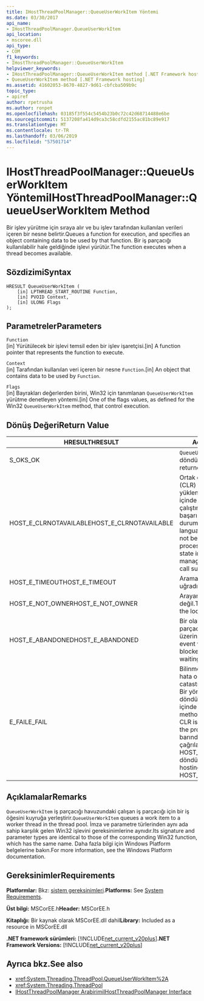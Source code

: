 ```yaml
---
title: IHostThreadPoolManager::QueueUserWorkItem Yöntemi
ms.date: 03/30/2017
api_name:
- IHostThreadPoolManager.QueueUserWorkItem
api_location:
- mscoree.dll
api_type:
- COM
f1_keywords:
- IHostThreadPoolManager::QueueUserWorkItem
helpviewer_keywords:
- IHostThreadPoolManager::QueueUserWorkItem method [.NET Framework hosting]
- QueueUserWorkItem method [.NET Framework hosting]
ms.assetid: 41602053-8670-4827-9d61-cbfcba509b9c
topic_type:
- apiref
author: rpetrusha
ms.author: ronpet
ms.openlocfilehash: 03185f3f554c5454b23b0c72c42d68714488e6be
ms.sourcegitcommit: 5137208fa414d9ca3c58cdfd2155ac81bc89e917
ms.translationtype: MT
ms.contentlocale: tr-TR
ms.lasthandoff: 03/06/2019
ms.locfileid: "57501714"
---
```

# <a name="ihostthreadpoolmanagerqueueuserworkitem-method"></a><span data-ttu-id="46f78-102">IHostThreadPoolManager::QueueUserWorkItem Yöntemi</span><span class="sxs-lookup"><span data-stu-id="46f78-102">IHostThreadPoolManager::QueueUserWorkItem Method</span></span>
<span data-ttu-id="46f78-103">Bir işlev yürütme için sıraya alır ve bu işlev tarafından kullanılan verileri içeren bir nesne belirtir.</span><span class="sxs-lookup"><span data-stu-id="46f78-103">Queues a function for execution, and specifies an object containing data to be used by that function.</span></span> <span data-ttu-id="46f78-104">Bir iş parçacığı kullanılabilir hale geldiğinde işlevi yürütür.</span><span class="sxs-lookup"><span data-stu-id="46f78-104">The function executes when a thread becomes available.</span></span>  
  
## <a name="syntax"></a><span data-ttu-id="46f78-105">Sözdizimi</span><span class="sxs-lookup"><span data-stu-id="46f78-105">Syntax</span></span>  
  
```  
HRESULT QueueUserWorkItem (  
    [in] LPTHREAD_START_ROUTINE Function,  
    [in] PVOID Context,  
    [in] ULONG Flags  
);  
```  
  
## <a name="parameters"></a><span data-ttu-id="46f78-106">Parametreler</span><span class="sxs-lookup"><span data-stu-id="46f78-106">Parameters</span></span>  
 `Function`  
 <span data-ttu-id="46f78-107">[in] Yürütülecek bir işlevi temsil eden bir işlev işaretçisi.</span><span class="sxs-lookup"><span data-stu-id="46f78-107">[in] A function pointer that represents the function to execute.</span></span>  
  
 `Context`  
 <span data-ttu-id="46f78-108">[in] Tarafından kullanılan veri içeren bir nesne `Function`.</span><span class="sxs-lookup"><span data-stu-id="46f78-108">[in] An object that contains data to be used by `Function`.</span></span>  
  
 `Flags`  
 <span data-ttu-id="46f78-109">[in] Bayrakları değerlerden birini, Win32 için tanımlanan `QueueUserWorkItem` yürütme denetleyen yöntemi.</span><span class="sxs-lookup"><span data-stu-id="46f78-109">[in] One of the flags values, as defined for the Win32 `QueueUserWorkItem` method, that control execution.</span></span>  
  
## <a name="return-value"></a><span data-ttu-id="46f78-110">Dönüş Değeri</span><span class="sxs-lookup"><span data-stu-id="46f78-110">Return Value</span></span>  
  
|<span data-ttu-id="46f78-111">HRESULT</span><span class="sxs-lookup"><span data-stu-id="46f78-111">HRESULT</span></span>|<span data-ttu-id="46f78-112">Açıklama</span><span class="sxs-lookup"><span data-stu-id="46f78-112">Description</span></span>|  
|-------------|-----------------|  
|<span data-ttu-id="46f78-113">S_OK</span><span class="sxs-lookup"><span data-stu-id="46f78-113">S_OK</span></span>|<span data-ttu-id="46f78-114">`QueueUserWorkItem` başarıyla döndürüldü.</span><span class="sxs-lookup"><span data-stu-id="46f78-114">`QueueUserWorkItem` returned successfully.</span></span>|  
|<span data-ttu-id="46f78-115">HOST_E_CLRNOTAVAILABLE</span><span class="sxs-lookup"><span data-stu-id="46f78-115">HOST_E_CLRNOTAVAILABLE</span></span>|<span data-ttu-id="46f78-116">Ortak dil çalışma zamanı (CLR) işlem içine yüklenmemiş olan veya CLR içinde yönetilen kod çalıştıramaz veya çağrı başarılı şekilde işleme bir durumda değil.</span><span class="sxs-lookup"><span data-stu-id="46f78-116">The common language runtime (CLR) has not been loaded into a process, or the CLR is in a state in which it cannot run managed code or process the call successfully.</span></span>|  
|<span data-ttu-id="46f78-117">HOST_E_TIMEOUT</span><span class="sxs-lookup"><span data-stu-id="46f78-117">HOST_E_TIMEOUT</span></span>|<span data-ttu-id="46f78-118">Arama zaman aşımına uğradı.</span><span class="sxs-lookup"><span data-stu-id="46f78-118">The call timed out.</span></span>|  
|<span data-ttu-id="46f78-119">HOST_E_NOT_OWNER</span><span class="sxs-lookup"><span data-stu-id="46f78-119">HOST_E_NOT_OWNER</span></span>|<span data-ttu-id="46f78-120">Arayan bir kilide sahip değil.</span><span class="sxs-lookup"><span data-stu-id="46f78-120">The caller does not own the lock.</span></span>|  
|<span data-ttu-id="46f78-121">HOST_E_ABANDONED</span><span class="sxs-lookup"><span data-stu-id="46f78-121">HOST_E_ABANDONED</span></span>|<span data-ttu-id="46f78-122">Bir olay engellenen bir iş parçacığı iptal edildi veya fiber üzerinde bekleme süresi.</span><span class="sxs-lookup"><span data-stu-id="46f78-122">An event was canceled while a blocked thread or fiber was waiting on it.</span></span>|  
|<span data-ttu-id="46f78-123">E_FAIL</span><span class="sxs-lookup"><span data-stu-id="46f78-123">E_FAIL</span></span>|<span data-ttu-id="46f78-124">Bilinmeyen geri dönülemez bir hata oluştu.</span><span class="sxs-lookup"><span data-stu-id="46f78-124">An unknown catastrophic failure occurred.</span></span> <span data-ttu-id="46f78-125">Bir yöntem E_FAIL döndüğünde, CLR artık işlem içinde kullanılamaz.</span><span class="sxs-lookup"><span data-stu-id="46f78-125">When a method returns E_FAIL, the CLR is no longer usable within the process.</span></span> <span data-ttu-id="46f78-126">Yöntemleri barındırma yapılan sonraki çağrılar HOST_E_CLRNOTAVAILABLE döndürür.</span><span class="sxs-lookup"><span data-stu-id="46f78-126">Subsequent calls to hosting methods return HOST_E_CLRNOTAVAILABLE.</span></span>|  
  
## <a name="remarks"></a><span data-ttu-id="46f78-127">Açıklamalar</span><span class="sxs-lookup"><span data-stu-id="46f78-127">Remarks</span></span>  
 <span data-ttu-id="46f78-128">`QueueUserWorkItem` iş parçacığı havuzundaki çalışan iş parçacığı için bir iş öğesini kuyruğa yerleştirir.</span><span class="sxs-lookup"><span data-stu-id="46f78-128">`QueueUserWorkItem` queues a work item to a worker thread in the thread pool.</span></span> <span data-ttu-id="46f78-129">İmza ve parametre türlerinden aynı ada sahip karşılık gelen Win32 işlevini gereksinimlerine aynıdır.</span><span class="sxs-lookup"><span data-stu-id="46f78-129">Its signature and parameter types are identical to those of the corresponding Win32 function, which has the same name.</span></span> <span data-ttu-id="46f78-130">Daha fazla bilgi için Windows Platform belgelerine bakın.</span><span class="sxs-lookup"><span data-stu-id="46f78-130">For more information, see the Windows Platform documentation.</span></span>  
  
## <a name="requirements"></a><span data-ttu-id="46f78-131">Gereksinimler</span><span class="sxs-lookup"><span data-stu-id="46f78-131">Requirements</span></span>  
 <span data-ttu-id="46f78-132">**Platformlar:** Bkz: [sistem gereksinimleri](../../../../docs/framework/get-started/system-requirements.md).</span><span class="sxs-lookup"><span data-stu-id="46f78-132">**Platforms:** See [System Requirements](../../../../docs/framework/get-started/system-requirements.md).</span></span>  
  
 <span data-ttu-id="46f78-133">**Üst bilgi:** MSCorEE.h</span><span class="sxs-lookup"><span data-stu-id="46f78-133">**Header:** MSCorEE.h</span></span>  
  
 <span data-ttu-id="46f78-134">**Kitaplığı:** Bir kaynak olarak MSCorEE.dll dahil</span><span class="sxs-lookup"><span data-stu-id="46f78-134">**Library:** Included as a resource in MSCorEE.dll</span></span>  
  
 <span data-ttu-id="46f78-135">**.NET framework sürümleri:** [!INCLUDE[net_current_v20plus](../../../../includes/net-current-v20plus-md.md)]</span><span class="sxs-lookup"><span data-stu-id="46f78-135">**.NET Framework Versions:** [!INCLUDE[net_current_v20plus](../../../../includes/net-current-v20plus-md.md)]</span></span>  
  
## <a name="see-also"></a><span data-ttu-id="46f78-136">Ayrıca bkz.</span><span class="sxs-lookup"><span data-stu-id="46f78-136">See also</span></span>
- <xref:System.Threading.ThreadPool.QueueUserWorkItem%2A>
- <xref:System.Threading.ThreadPool>
- [<span data-ttu-id="46f78-137">IHostThreadPoolManager Arabirimi</span><span class="sxs-lookup"><span data-stu-id="46f78-137">IHostThreadPoolManager Interface</span></span>](../../../../docs/framework/unmanaged-api/hosting/ihostthreadpoolmanager-interface.md)
